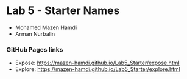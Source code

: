 # Lab 5 - Starter Names
- Mohamed Mazen Hamdi
- Arman Nurbalin 
### GitHub Pages links
- Expose:  https://mazen-hamdi.github.io/Lab5_Starter/expose.html
- Explore: https://mazen-hamdi.github.io/Lab5_Starter/explore.html
